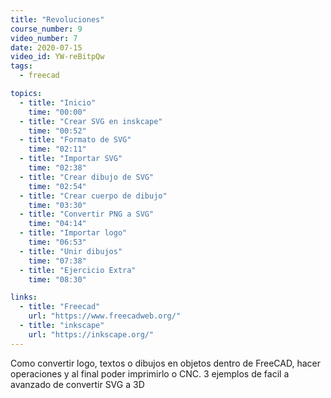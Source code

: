 ```yaml
---
title: "Revoluciones"
course_number: 9
video_number: 7
date: 2020-07-15
video_id: YW-reBitpQw
tags:
  - freecad

topics:
  - title: "Inicio"
    time: "00:00"
  - title: "Crear SVG en inskcape"
    time: "00:52"
  - title: "Formato de SVG"
    time: "02:11"
  - title: "Importar SVG"
    time: "02:38"
  - title: "Crear dibujo de SVG"
    time: "02:54"
  - title: "Crear cuerpo de dibujo"
    time: "03:30"
  - title: "Convertir PNG a SVG"
    time: "04:14"
  - title: "Importar logo"
    time: "06:53"
  - title: "Unir dibujos"
    time: "07:38"
  - title: "Ejercicio Extra"
    time: "08:30"

links:
  - title: "Freecad"
    url: "https://www.freecadweb.org/"
  - title: "inkscape"
    url: "https://inkscape.org/"
---
```


Como convertir logo, textos o dibujos en objetos dentro de FreeCAD, hacer operaciones y al final poder imprimirlo o CNC. 3 ejemplos de facil a avanzado de convertir SVG a 3D
